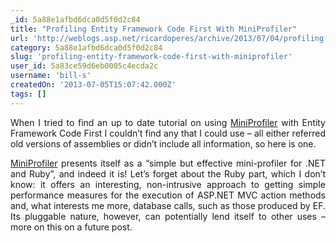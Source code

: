 ```yaml
---
_id: 5a88e1afbd6dca0d5f0d2c84
title: "Profiling Entity Framework Code First With MiniProfiler"
url: 'http://weblogs.asp.net/ricardoperes/archive/2013/07/04/profiling-entity-framework-code-first-with-miniprofiler.aspx'
category: 5a88e1afbd6dca0d5f0d2c84
slug: 'profiling-entity-framework-code-first-with-miniprofiler'
user_id: 5a83ce59d6eb0005c4ecda2c
username: 'bill-s'
createdOn: '2013-07-05T15:07:42.000Z'
tags: []
---
```


<p align="justify">When I tried to find an up to date tutorial on using <a href="http://miniprofiler.com/" target="_blank">MiniProfiler</a> with Entity Framework Code First I couldn’t find any that I could use – all either referred old versions of assemblies or didn’t include all information, so here is one.</p>
<p align="justify"><a href="http://miniprofiler.com/" target="_blank">MiniProfiler</a> presents itself as a “simple but effective mini-profiler for .NET and Ruby”, and indeed it is! Let’s forget about the Ruby part, which I don’t know: it offers an interesting, non-intrusive approach to getting simple performance measures for the execution of ASP.NET MVC action methods and, what interests me more, database calls, such as those produced by EF. Its pluggable nature, however, can potentially lend itself to other uses – more on this on a future post.</p>
